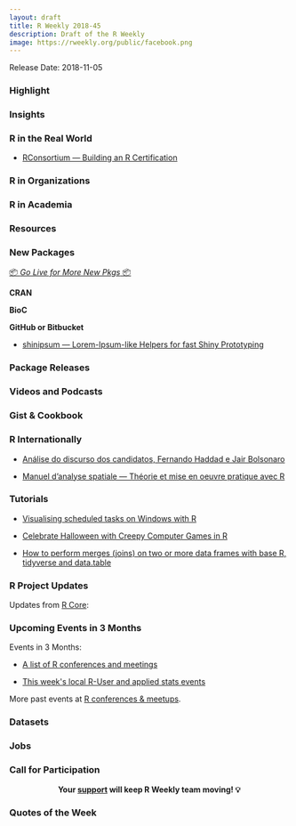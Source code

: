 ```yaml
---
layout: draft
title: R Weekly 2018-45
description: Draft of the R Weekly
image: https://rweekly.org/public/facebook.png
---
```


Release Date: 2018-11-05

###  Highlight



### Insights





### R in the Real World

+ [RConsortium — Building an R Certification](https://rtask.thinkr.fr/blog/rconsortium-building-an-r-certification/)

###  R in Organizations


###  R in Academia



###  Resources



###  New Packages

<p class="added-hostname"><a href="https://rweekly.org/live" target="_blank" class="externalLink">📦 <i>Go Live for More New Pkgs</i> 📦</a></p>

**CRAN**



**BioC**


**GitHub or Bitbucket**

+ [shinipsum — Lorem-Ipsum-like Helpers for fast Shiny Prototyping](https://github.com/ThinkR-open/shinipsum)

### Package Releases




###  Videos and Podcasts



### Gist & Cookbook




### R Internationally

+ [Análise do discurso dos candidatos, Fernando Haddad e Jair Bolsonaro](https://education.meumesmo.com.br/analise-do-discurso-dos-candidatos-fernando-haddad-e-jair-bolsonaro/)

+ [Manuel d’analyse spatiale — Théorie et mise en oeuvre pratique avec R](https://www.insee.fr/fr/information/3635442)

###  Tutorials

+ [Visualising scheduled tasks on Windows with R](https://medium.com/@benmoretti/visualising-scheduled-tasks-on-windows-with-r-4829249623e7)

+ [Celebrate Halloween with Creepy Computer Games in R](https://lucidmanager.org/creepy-computer-games-in-r/)

+ [How to perform merges (joins) on two or more data frames with base R, tidyverse and data.table](https://jozefhajnala.gitlab.io/r/r006-merge/)

<!--<div class="post-more-begi
n"></div><div class="post-more-end"></div>-->

###  R Project Updates

Updates from [R Core](http://developer.r-project.org/blosxom.cgi/R-devel/NEWS):


###  Upcoming Events in 3 Months

Events in 3 Months:

+ [A list of R conferences and meetings](https://jumpingrivers.github.io/meetingsR/events.html)


+ [This week's local R-User and applied stats events](https://community.rstudio.com/c/irl)

More past events at [R conferences & meetups](https://conf.rweekly.org).

### Datasets




### Jobs




###  Call for Participation



<p class="hide-support added-hostname support-rweekly" style="text-align: center;font-weight: bold;">Your <a class="non-visited externalLink" href="https://www.patreon.com/rweekly" onclick="pas(this)">support</a> will keep R Weekly team moving! 💡</p>

###  Quotes of the Week

